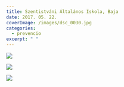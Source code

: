 ```yaml
---
title: Szentistváni Általános Iskola, Baja
date: 2017. 05. 22.
coverImage: /images/dsc_0030.jpg
categories:
  - prevencio
excerpt: " "
---
```

![](/images/dsc_0029.jpg)

![](/images/dsc_0032.jpg)

![](/images/dsc_0033.jpg)
